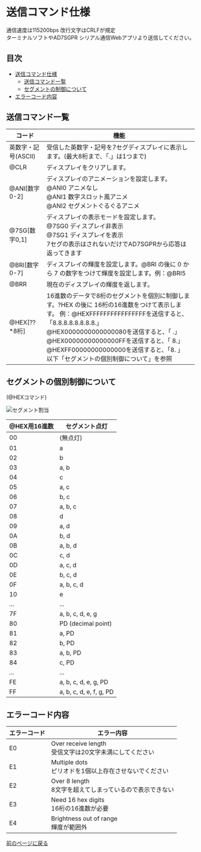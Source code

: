 # 送信コマンド仕様

通信速度は115200bps 改行文字はCRLFが規定  
ターミナルソフトやAD7SGPR シリアル通信Webアプリより送信してください。

## 目次

- [送信コマンド仕様](#送信コマンド仕様)
  - [送信コマンド一覧](#送信コマンド一覧)
  - [セグメントの制御について](#セグメントの個別制御について)
- [エラーコード内容](#エラーコード内容)


## 送信コマンド一覧

| コード              | 機能                                                                                            |
| ------------------- | ----------------------------------------------------------------------------------------------- |
| 英数字・記号(ASCII) | 受信した英数字・記号を7セグディスプレイに表示します。(最大8桁まで、「.」は1つまで)              |
| @CLR                | ディスプレイをクリアします。                                                                    |
| @ANI[数字0-2]       | ディスプレイのアニメーションを設定します。<br>@ANI0 アニメなし<br>@ANI1 数字スロット風アニメ<br>@ANI2 セグメントぐるぐるアニメ |
| @7SG[数字0,1]       | ディスプレイの表示モードを設定します。<br>@7SG0 ディスプレイ非表示<br>@7SG1 ディスプレイを表示<br>7セグの表示はされないだけでAD7SGPRから応答は返ってきます |
| @BRI[数字0-7]       | ディスプレイの輝度を設定します。@BRI の後に 0 から 7 の数字をつけて輝度を設定します。例：@BRI5     |
| @BRR                | 現在のディスプレイの輝度を返します。                                                            |
| @HEX[??*8桁]        | 16進数のデータで8桁のセグメントを個別に制御します。?HEX の後に 16桁の16進数をつけて表示します。  例：@HEXFFFFFFFFFFFFFFFFを送信すると、「8.8.8.8.8.8.8.8.」<br>@HEX0000000000000080を送信すると、「       .」<br>@HEX00000000000000FFを送信すると、「       8.」<br>@HEXFF00000000000000を送信すると、「8.       」<br>以下「セグメントの個別制御について」を参照 |

## セグメントの個別制御について
(@HEXコマンド)

![セグメント割当](https://github.com/bit-trade-one/AD7SGPR-SCWA/assets/85532743/ef28a74a-37e0-4872-a17f-20ae382e3b21)

| @HEX用16進数 | セグメント点灯       |
| ------------ | -------------------- |
| 00           | (無点灯)             |
| 01           | a                    |
| 02           | b                    |
| 03           | a, b                 |
| 04           | c                    |
| 05           | a, c                 |
| 06           | b, c                 |
| 07           | a, b, c              |
| 08           | d                    |
| 09           | a, d                 |
| 0A           | b, d                 |
| 0B           | a, b, d              |
| 0C           | c, d                 |
| 0D           | a, c, d              |
| 0E           | b, c, d              |
| 0F           | a, b, c, d           |
| 10           | e                    |
| ...          | ...                  |
| 7F           | a, b, c, d, e, g     |
| 80           | PD (decimal point)   |
| 81           | a, PD                |
| 82           | b, PD                |
| 83           | a, b, PD             |
| 84           | c, PD                |
| ...          | ...                  |
| FE           | a, b, c, d, e, g, PD |
| FF           | a, b, c, d, e, f, g, PD |

## エラーコード内容

| エラーコード | エラー内容                                                        |
| ------------ | ----------------------------------------------------------------- |
| E0           | Over receive length<br>受信文字は20文字未満にしてください         |
| E1           | Multiple dots<br>ピリオドを1個以上存在させないでください           |
| E2           | Over 8 length<br>8文字を超えてしまっているので表示できない       |
| E3           | Need 16 hex digits<br>16桁の16進数が必要                          |
| E4           | Brightness out of range<br>輝度が範囲外                           |

[前のページに戻る](README.md)
